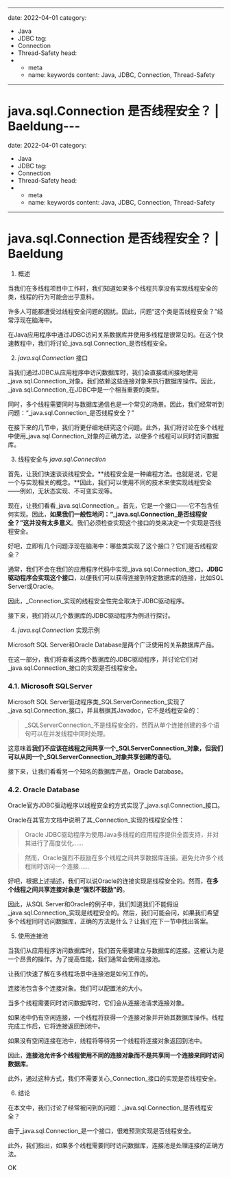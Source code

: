 ---
date: 2022-04-01
category:
  - Java
  - JDBC
tag:
  - Connection
  - Thread-Safety
head:
  - - meta
    - name: keywords
      content: Java, JDBC, Connection, Thread-Safety
------
# java.sql.Connection 是否线程安全？ | Baeldung---
date: 2022-04-01
category:
  - Java
  - JDBC
tag:
  - Connection
  - Thread-Safety
head:
  - - meta
    - name: keywords
      content: Java, JDBC, Connection, Thread-Safety
------
# java.sql.Connection 是否线程安全？ | Baeldung

1. 概述

当我们在多线程项目中工作时，我们知道如果多个线程共享没有实现线程安全的类，线程的行为可能会出乎意料。

许多人可能都遭受过线程安全问题的困扰。因此，问题“这个类是否线程安全？”经常浮现在脑海中。

在Java应用程序中通过JDBC访问关系数据库并使用多线程是很常见的。在这个快速教程中，我们将讨论_java.sql.Connection_是否线程安全。

2. _java.sql.Connection_ 接口

当我们通过JDBC从应用程序中访问数据库时，我们会直接或间接地使用_java.sql.Connection_对象。我们依赖这些连接对象来执行数据库操作。因此，_java.sql.Connection_在JDBC中是一个相当重要的类型。

同时，多个线程需要同时与数据库通信也是一个常见的场景。因此，我们经常听到问题：“_java.sql.Connection_是否线程安全？”

在接下来的几节中，我们将更仔细地研究这个问题。此外，我们将讨论在多个线程中使用_java.sql.Connection_对象的正确方法，以便多个线程可以同时访问数据库。

3. 线程安全与 _java.sql.Connection_

首先，让我们快速谈谈线程安全。**线程安全是一种编程方法。也就是说，它是一个与实现相关的概念。**因此，我们可以使用不同的技术来使实现线程安全——例如，无状态实现、不可变实现等。

现在，让我们看看_java.sql.Connection_。首先，它是一个接口——它不包含任何实现。因此，**如果我们一般性地问：“_java.sql.Connection_是否线程安全？”这并没有太多意义**。我们必须检查实现这个接口的类来决定一个实现是否线程安全。

好吧，立即有几个问题浮现在脑海中：哪些类实现了这个接口？它们是否线程安全？

通常，我们不会在我们的应用程序代码中实现_java.sql.Connection_接口。**JDBC驱动程序会实现这个接口**，以便我们可以获得连接到特定数据库的连接，比如SQL Server或Oracle。

因此，_Connection_实现的线程安全性完全取决于JDBC驱动程序。

接下来，我们将以几个数据库的JDBC驱动程序为例进行探讨。

4. _java.sql.Connection_ 实现示例

Microsoft SQL Server和Oracle Database是两个广泛使用的关系数据库产品。

在这一部分，我们将查看这两个数据库的JDBC驱动程序，并讨论它们对_java.sql.Connection_接口的实现是否线程安全。

### 4.1. Microsoft SQLServer

Microsoft SQL Server驱动程序类_SQLServerConnection_实现了_java.sql.Connection_接口，并且根据其Javadoc，它不是线程安全的：

> _SQLServerConnection_不是线程安全的，然而从单个连接创建的多个语句可以在并发线程中同时处理。

这意味着**我们不应该在线程之间共享一个_SQLServerConnection_对象，但我们可以从同一个_SQLServerConnection_对象共享创建的语句**。

接下来，让我们看看另一个知名的数据库产品，Oracle Database。

### 4.2. Oracle Database

Oracle官方JDBC驱动程序以线程安全的方式实现了_java.sql.Connection_接口。

Oracle在其官方文档中说明了其_Connection_实现的线程安全性：

> Oracle JDBC驱动程序为使用Java多线程的应用程序提供全面支持，并对其进行了高度优化……

> 然而，Oracle强烈不鼓励在多个线程之间共享数据库连接。避免允许多个线程同时访问一个连接……

好吧，根据上述描述，我们可以说Oracle的连接实现是线程安全的。然而，**在多个线程之间共享连接对象是“强烈不鼓励”的**。

因此，从SQL Server和Oracle的例子中，我们知道我们不能假设_java.sql.Connection_实现是线程安全的。然后，我们可能会问，如果我们希望多个线程同时访问数据库，正确的方法是什么？让我们在下一节中找出答案。

5. 使用连接池

当我们从应用程序访问数据库时，我们首先需要建立与数据库的连接。这被认为是一个昂贵的操作。为了提高性能，我们通常会使用连接池。

让我们快速了解在多线程场景中连接池是如何工作的。

连接池包含多个连接对象。我们可以配置池的大小。

当多个线程需要同时访问数据库时，它们会从连接池请求连接对象。

如果池中仍有空闲连接，一个线程将获得一个连接对象并开始其数据库操作。线程完成工作后，它将连接返回到池中。

如果没有空闲连接在池中，线程将等待另一个线程将连接对象返回到池中。

因此，**连接池允许多个线程使用不同的连接对象而不是共享同一个连接来同时访问数据库**。

此外，通过这种方式，我们不需要关心_Connection_接口的实现是否线程安全。

6. 结论

在本文中，我们讨论了经常被问到的问题：_java.sql.Connection_是否线程安全？

由于_java.sql.Connection_是一个接口，很难预测实现是否线程安全。

此外，我们指出，如果多个线程需要同时访问数据库，连接池是处理连接的正确方法。

OK